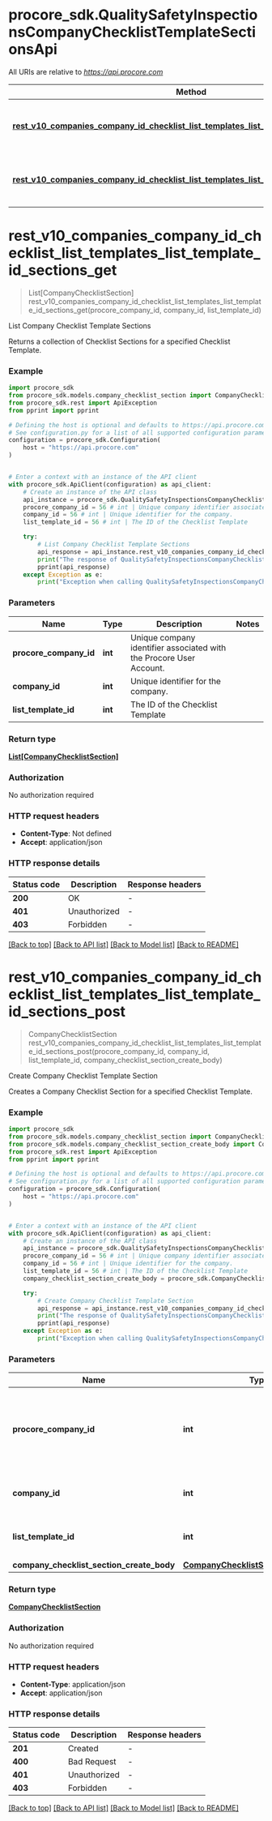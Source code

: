 # procore_sdk.QualitySafetyInspectionsCompanyChecklistTemplateSectionsApi

All URIs are relative to *https://api.procore.com*

Method | HTTP request | Description
------------- | ------------- | -------------
[**rest_v10_companies_company_id_checklist_list_templates_list_template_id_sections_get**](QualitySafetyInspectionsCompanyChecklistTemplateSectionsApi.md#rest_v10_companies_company_id_checklist_list_templates_list_template_id_sections_get) | **GET** /rest/v1.0/companies/{company_id}/checklist/list_templates/{list_template_id}/sections | List Company Checklist Template Sections
[**rest_v10_companies_company_id_checklist_list_templates_list_template_id_sections_post**](QualitySafetyInspectionsCompanyChecklistTemplateSectionsApi.md#rest_v10_companies_company_id_checklist_list_templates_list_template_id_sections_post) | **POST** /rest/v1.0/companies/{company_id}/checklist/list_templates/{list_template_id}/sections | Create Company Checklist Template Section


# **rest_v10_companies_company_id_checklist_list_templates_list_template_id_sections_get**
> List[CompanyChecklistSection] rest_v10_companies_company_id_checklist_list_templates_list_template_id_sections_get(procore_company_id, company_id, list_template_id)

List Company Checklist Template Sections

Returns a collection of Checklist Sections for a specified Checklist Template.

### Example


```python
import procore_sdk
from procore_sdk.models.company_checklist_section import CompanyChecklistSection
from procore_sdk.rest import ApiException
from pprint import pprint

# Defining the host is optional and defaults to https://api.procore.com
# See configuration.py for a list of all supported configuration parameters.
configuration = procore_sdk.Configuration(
    host = "https://api.procore.com"
)


# Enter a context with an instance of the API client
with procore_sdk.ApiClient(configuration) as api_client:
    # Create an instance of the API class
    api_instance = procore_sdk.QualitySafetyInspectionsCompanyChecklistTemplateSectionsApi(api_client)
    procore_company_id = 56 # int | Unique company identifier associated with the Procore User Account.
    company_id = 56 # int | Unique identifier for the company.
    list_template_id = 56 # int | The ID of the Checklist Template

    try:
        # List Company Checklist Template Sections
        api_response = api_instance.rest_v10_companies_company_id_checklist_list_templates_list_template_id_sections_get(procore_company_id, company_id, list_template_id)
        print("The response of QualitySafetyInspectionsCompanyChecklistTemplateSectionsApi->rest_v10_companies_company_id_checklist_list_templates_list_template_id_sections_get:\n")
        pprint(api_response)
    except Exception as e:
        print("Exception when calling QualitySafetyInspectionsCompanyChecklistTemplateSectionsApi->rest_v10_companies_company_id_checklist_list_templates_list_template_id_sections_get: %s\n" % e)
```



### Parameters


Name | Type | Description  | Notes
------------- | ------------- | ------------- | -------------
 **procore_company_id** | **int**| Unique company identifier associated with the Procore User Account. | 
 **company_id** | **int**| Unique identifier for the company. | 
 **list_template_id** | **int**| The ID of the Checklist Template | 

### Return type

[**List[CompanyChecklistSection]**](CompanyChecklistSection.md)

### Authorization

No authorization required

### HTTP request headers

 - **Content-Type**: Not defined
 - **Accept**: application/json

### HTTP response details

| Status code | Description | Response headers |
|-------------|-------------|------------------|
**200** | OK |  -  |
**401** | Unauthorized |  -  |
**403** | Forbidden |  -  |

[[Back to top]](#) [[Back to API list]](../README.md#documentation-for-api-endpoints) [[Back to Model list]](../README.md#documentation-for-models) [[Back to README]](../README.md)

# **rest_v10_companies_company_id_checklist_list_templates_list_template_id_sections_post**
> CompanyChecklistSection rest_v10_companies_company_id_checklist_list_templates_list_template_id_sections_post(procore_company_id, company_id, list_template_id, company_checklist_section_create_body)

Create Company Checklist Template Section

Creates a Company Checklist Section for a specified Checklist Template.

### Example


```python
import procore_sdk
from procore_sdk.models.company_checklist_section import CompanyChecklistSection
from procore_sdk.models.company_checklist_section_create_body import CompanyChecklistSectionCreateBody
from procore_sdk.rest import ApiException
from pprint import pprint

# Defining the host is optional and defaults to https://api.procore.com
# See configuration.py for a list of all supported configuration parameters.
configuration = procore_sdk.Configuration(
    host = "https://api.procore.com"
)


# Enter a context with an instance of the API client
with procore_sdk.ApiClient(configuration) as api_client:
    # Create an instance of the API class
    api_instance = procore_sdk.QualitySafetyInspectionsCompanyChecklistTemplateSectionsApi(api_client)
    procore_company_id = 56 # int | Unique company identifier associated with the Procore User Account.
    company_id = 56 # int | Unique identifier for the company.
    list_template_id = 56 # int | The ID of the Checklist Template
    company_checklist_section_create_body = procore_sdk.CompanyChecklistSectionCreateBody() # CompanyChecklistSectionCreateBody | 

    try:
        # Create Company Checklist Template Section
        api_response = api_instance.rest_v10_companies_company_id_checklist_list_templates_list_template_id_sections_post(procore_company_id, company_id, list_template_id, company_checklist_section_create_body)
        print("The response of QualitySafetyInspectionsCompanyChecklistTemplateSectionsApi->rest_v10_companies_company_id_checklist_list_templates_list_template_id_sections_post:\n")
        pprint(api_response)
    except Exception as e:
        print("Exception when calling QualitySafetyInspectionsCompanyChecklistTemplateSectionsApi->rest_v10_companies_company_id_checklist_list_templates_list_template_id_sections_post: %s\n" % e)
```



### Parameters


Name | Type | Description  | Notes
------------- | ------------- | ------------- | -------------
 **procore_company_id** | **int**| Unique company identifier associated with the Procore User Account. | 
 **company_id** | **int**| Unique identifier for the company. | 
 **list_template_id** | **int**| The ID of the Checklist Template | 
 **company_checklist_section_create_body** | [**CompanyChecklistSectionCreateBody**](CompanyChecklistSectionCreateBody.md)|  | 

### Return type

[**CompanyChecklistSection**](CompanyChecklistSection.md)

### Authorization

No authorization required

### HTTP request headers

 - **Content-Type**: application/json
 - **Accept**: application/json

### HTTP response details

| Status code | Description | Response headers |
|-------------|-------------|------------------|
**201** | Created |  -  |
**400** | Bad Request |  -  |
**401** | Unauthorized |  -  |
**403** | Forbidden |  -  |

[[Back to top]](#) [[Back to API list]](../README.md#documentation-for-api-endpoints) [[Back to Model list]](../README.md#documentation-for-models) [[Back to README]](../README.md)

